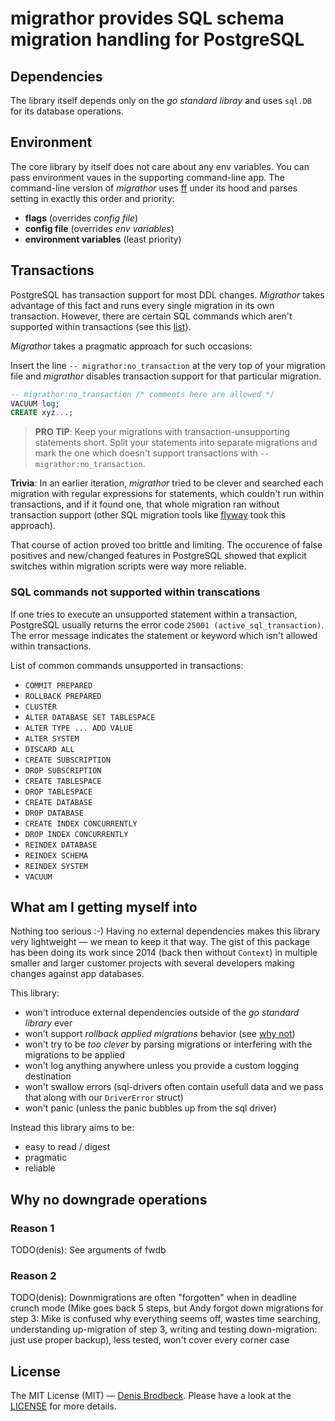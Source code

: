 # migrathor provides SQL schema migration handling for PostgreSQL

## Dependencies

The library itself depends only on the *go standard libray* and uses `sql.DB` for its database operations.

## Environment

The core library by itself does not care about any env variables. You can pass environment vaues in the supporting command-line app. The command-line version of _migrathor_ uses [ff](github.com/peterbourgon/ff) under its hood and parses setting in exactly this order and priority:

* **flags** (overrides *config file*)
* **config file** (overrides *env variables*)
* **environment variables** (least priority)

## Transactions

PostgreSQL has transaction support for most DDL changes. _Migrathor_ takes advantage of this fact and runs every single migration in its own transaction. However, there are certain SQL commands which aren't supported within transactions (see this [list](#sql-commands-not-supported-within-transcations)).

_Migrathor_ takes a pragmatic approach for such occasions:

Insert the line `-- migrathor:no_transaction` at the very top of your migration file and _migrathor_ disables transaction support for that particular migration.

```sql
-- migrathor:no_transaction /* comments here are allowed */
VACUUM log;
CREATE xyz...;
```

> **PRO TIP**: Keep your migrations with transaction-unsupporting statements short. Split your statements into separate migrations and mark the one which doesn't support transactions with `-- migrathor:no_transaction`.

**Trivia**: In an earlier iteration, _migrathor_ tried to be clever and searched each migration with regular expressions for statements, which couldn't run within transactions, and if it found one, that whole migration ran without transaction support (other SQL migration tools like [flyway](https://flywaydb.org/) took this approach).

That course of action proved too brittle and limiting. The occurence of false positives and new/changed features in PostgreSQL showed that explicit switches within migration scripts were way more reliable.

### SQL commands not supported within transcations

If one tries to execute an unsupported statement within a transaction, PostgreSQL usually returns the error code `25001 (active_sql_transaction)`. The error message indicates the statement or keyword which isn't allowed within transactions.

List of common commands unsupported in transactions:

* `COMMIT PREPARED`
* `ROLLBACK PREPARED`
* `CLUSTER`
* `ALTER DATABASE SET TABLESPACE`
* `ALTER TYPE ... ADD VALUE`
* `ALTER SYSTEM`
* `DISCARD ALL`
* `CREATE SUBSCRIPTION`
* `DROP SUBSCRIPTION`
* `CREATE TABLESPACE`
* `DROP TABLESPACE`
* `CREATE DATABASE`
* `DROP DATABASE`
* `CREATE INDEX CONCURRENTLY`
* `DROP INDEX CONCURRENTLY`
* `REINDEX DATABASE`
* `REINDEX SCHEMA`
* `REINDEX SYSTEM`
* `VACUUM`

## What am I getting myself into

Nothing too serious :-) Having no external dependencies makes this library very lightweight — we mean to keep it that way. The gist of this package has been doing its work since 2014 (back then without `Context`) in multiple smaller and larger customer projects with several developers making changes against app databases.

This library:

* won't introduce external dependencies outside of the *go standard library* ever
* won't support *rollback applied migrations* behavior (see [why not](#why-no-down-operations))
* won't try to be *too clever* by parsing migrations or interfering with the migrations to be applied
* won't log anything anywhere unless you provide a custom logging destination
* won't swallow errors (sql-drivers often contain usefull data and we pass that along with our `DriverError` struct)
* won't panic (unless the panic bubbles up from the sql driver)

Instead this library aims to be:

* easy to read / digest
* pragmatic
* reliable

## Why no downgrade operations

### Reason 1

TODO(denis): See arguments of fwdb

### Reason 2

TODO(denis): Downmigrations are often "forgotten" when in deadline crunch mode (Mike goes back 5 steps, but Andy forgot down migrations for step 3: Mike is confused why everything seems off, wastes time searching, understanding up-migration of step 3, writing and testing down-migration: just use proper backup), less tested, won't cover every corner case

## License

The MIT License (MIT) — [Denis Brodbeck](https://github.com/denisbrodbeck). Please have a look at the [LICENSE](LICENSE) for more details.
